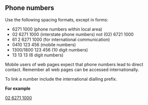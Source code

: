 ---
---
## Phone numbers


Use the following spacing formats, except in forms:

- 6271 1000 (phone numbers within local area)
- 02 6271 1000 (interstate phone numbers) not (02) 6721 1000
- 61 2 6271 1000 (for international communication)
- 0410 123 456 (mobile numbers)
- 1300/1800 123 456 (10 digit numbers)
- 13 13 13 (6 digit numbers)

Mobile users of web pages expect that phone numbers lead to direct contact. Remember all web pages can be accessed internationally.

To link a number include the international dialling prefix.

**For example**

<a href=”tel:+61262711000”>02 6271 1000</a>


